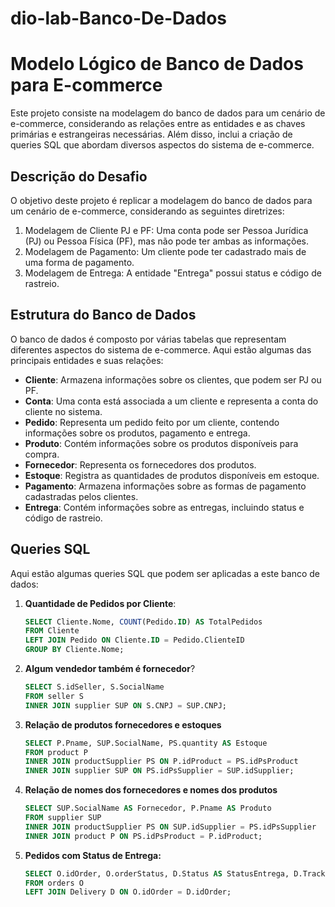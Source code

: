 # dio-lab-Banco-De-Dados
# Modelo Lógico de Banco de Dados para E-commerce

Este projeto consiste na modelagem do banco de dados para um cenário de e-commerce, considerando as relações entre as entidades e as chaves primárias e estrangeiras necessárias. Além disso, inclui a criação de queries SQL que abordam diversos aspectos do sistema de e-commerce.

## Descrição do Desafio

O objetivo deste projeto é replicar a modelagem do banco de dados para um cenário de e-commerce, considerando as seguintes diretrizes:

1. Modelagem de Cliente PJ e PF: Uma conta pode ser Pessoa Jurídica (PJ) ou Pessoa Física (PF), mas não pode ter ambas as informações.
2. Modelagem de Pagamento: Um cliente pode ter cadastrado mais de uma forma de pagamento.
3. Modelagem de Entrega: A entidade "Entrega" possui status e código de rastreio.

## Estrutura do Banco de Dados

O banco de dados é composto por várias tabelas que representam diferentes aspectos do sistema de e-commerce. Aqui estão algumas das principais entidades e suas relações:

- **Cliente**: Armazena informações sobre os clientes, que podem ser PJ ou PF.
- **Conta**: Uma conta está associada a um cliente e representa a conta do cliente no sistema.
- **Pedido**: Representa um pedido feito por um cliente, contendo informações sobre os produtos, pagamento e entrega.
- **Produto**: Contém informações sobre os produtos disponíveis para compra.
- **Fornecedor**: Representa os fornecedores dos produtos.
- **Estoque**: Registra as quantidades de produtos disponíveis em estoque.
- **Pagamento**: Armazena informações sobre as formas de pagamento cadastradas pelos clientes.
- **Entrega**: Contém informações sobre as entregas, incluindo status e código de rastreio.

## Queries SQL

Aqui estão algumas queries SQL que podem ser aplicadas a este banco de dados:

1. **Quantidade de Pedidos por Cliente**:
   
   ```sql
   SELECT Cliente.Nome, COUNT(Pedido.ID) AS TotalPedidos
   FROM Cliente
   LEFT JOIN Pedido ON Cliente.ID = Pedido.ClienteID
   GROUP BY Cliente.Nome;

2. **Algum vendedor também é fornecedor**?
    ```sql
    SELECT S.idSeller, S.SocialName
    FROM seller S
    INNER JOIN supplier SUP ON S.CNPJ = SUP.CNPJ;

3. **Relação de produtos fornecedores e estoques**
    ```sql
    SELECT P.Pname, SUP.SocialName, PS.quantity AS Estoque
    FROM product P
    INNER JOIN productSupplier PS ON P.idProduct = PS.idPsProduct
    INNER JOIN supplier SUP ON PS.idPsSupplier = SUP.idSupplier;

4. **Relação de nomes dos fornecedores e nomes dos produtos**
    ```sql
    SELECT SUP.SocialName AS Fornecedor, P.Pname AS Produto
    FROM supplier SUP
    INNER JOIN productSupplier PS ON SUP.idSupplier = PS.idPsSupplier
    INNER JOIN product P ON PS.idPsProduct = P.idProduct;

5. **Pedidos com Status de Entrega:**
    ```sql
    SELECT O.idOrder, O.orderStatus, D.Status AS StatusEntrega, D.TrackingCode
    FROM orders O
    LEFT JOIN Delivery D ON O.idOrder = D.idOrder;
